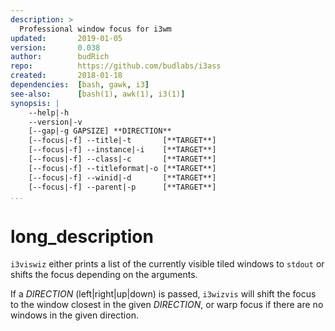```yaml
---
description: >
  Professional window focus for i3wm
updated:       2019-01-05
version:       0.038
author:        budRich
repo:          https://github.com/budlabs/i3ass
created:       2018-01-18
dependencies:  [bash, gawk, i3]
see-also:      [bash(1), awk(1), i3(1)]
synopsis: |
    --help|-h
    --version|-v
    [--gap|-g GAPSIZE] **DIRECTION**
    [--focus|-f] --title|-t       [**TARGET**]
    [--focus|-f] --instance|-i    [**TARGET**]
    [--focus|-f] --class|-c       [**TARGET**]
    [--focus|-f] --titleformat|-o [**TARGET**]
    [--focus|-f] --winid|-d       [**TARGET**]
    [--focus|-f] --parent|-p      [**TARGET**]
...
```


# long_description

`i3viswiz` either prints a list of the currently visible tiled windows to `stdout` or shifts the focus depending on the arguments.  

If a *DIRECTION* (left|right|up|down) is passed, `i3wizvis` will shift the focus to the window closest in the given *DIRECTION*, or warp focus if there are no windows in the given direction.  


